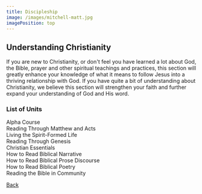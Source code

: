 ```yaml
---
title: Discipleship
image: /images/mitchell-matt.jpg
imagePosition: top
---
```


## Understanding Christianity

If you are new to Christianity, or don't feel you have learned a lot about God, the Bible, prayer and other spiritual teachings and practices, this section will greatly enhance your knowledge of what it means to follow Jesus into a thriving relationship with God. If you have quite a bit of understanding about Christianity, we believe this section will strengthen your faith and further expand your understanding of God and His word.

### List of Units

Alpha Course<br>
Reading Through Matthew and Acts<br>
Living the Spirit-Formed Life<br>
Reading Through Genesis<br>
Christian Essentials<br>
How to Read Biblical Narrative<br>
How to Read Biblical Prose Discourse<br>
How to Read Biblical Poetry<br>
Reading the Bible in Community<br>

<a href="/discipleship" class="btn btn--primary">Back</a>